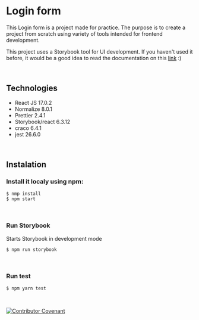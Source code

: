 # Login form

This Login form is a project made for practice. The purpose is to create a project from scratch using variety of tools intended for frontend development.

This project uses a Storybook tool for UI development. If you haven't used it before, it would be a good idea to read the documentation on this [link](https://storybook.js.org/docs/react/get-started/introduction) :)

<br>

## Technologies

- React JS 17.0.2
- Normalize 8.0.1
- Prettier 2.4.1
- Storybook/react 6.3.12
- craco 6.4.1
- jest 26.6.0

<br>

## Instalation

### Install it localy using npm:

```
$ nmp install
$ npm start
```

<br>

### Run Storybook

Starts Storybook in development mode

```
$ npm run storybook
```

<br>

### Run test

```
$ npm yarn test
```

<br>

[![Contributor Covenant](https://img.shields.io/badge/Contributor%20Covenant-2.1-4baaaa.svg)](code_of_conduct.md)
